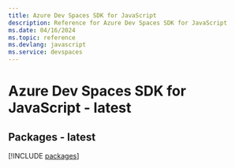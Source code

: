```yaml
---
title: Azure Dev Spaces SDK for JavaScript
description: Reference for Azure Dev Spaces SDK for JavaScript
ms.date: 04/16/2024
ms.topic: reference
ms.devlang: javascript
ms.service: devspaces
---
```

# Azure Dev Spaces SDK for JavaScript - latest
## Packages - latest
[!INCLUDE [packages](dev-spaces-index.md)]